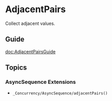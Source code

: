 # AdjacentPairs

Collect adjacent values.

## Guide

<doc:AdjacentPairsGuide>


## Topics

### AsyncSequence Extensions

- ``_Concurrency/AsyncSequence/adjacentPairs()``
